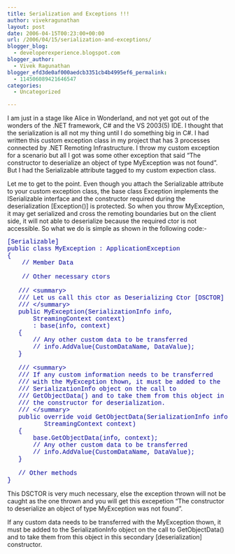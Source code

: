```yaml
---
title: Serialization and Exceptions !!!
author: vivekragunathan
layout: post
date: 2006-04-15T00:23:00+00:00
url: /2006/04/15/serialization-and-exceptions/
blogger_blog:
  - developerexperience.blogspot.com
blogger_author:
  - Vivek Ragunathan
blogger_efd3de0af000aedcb3351cb4b4995ef6_permalink:
  - 114506089421646547
categories:
  - Uncategorized

---
```

I am just in a stage like Alice in Wonderland, and not yet got out of the wonders of the .NET framework, C# and the VS 2003(5) IDE. I thought that the serialization is all not my thing until I do something big in C#. I had written this custom exception class in my project that has 3 processes connected by .NET Remoting Infrastructure. I throw my custom exception for a scenario but all I got was some other exception that said &#8220;The constructor to deserialize an object of type MyException was not found&#8221;. But I had the Serializable attribute tagged to my custom expection class.

Let me to get to the point. Even though you attach the Serializable attribute to your custom exception class, the base class Exception implements the ISerializable interface and the constructor required during the deserialization [Exception()] is protected. So when you throw MyException, it may get serialized and cross the remoting boundaries but on the client side, it will not able to deserialize because the required ctor is not accessible. So what we do is simple as shown in the following code:-

<pre><span style="font-family:Courier New;color:#000099;">[Serializable]<br />public class MyException : ApplicationException<br />{<br />    // Member Data<br /><br />    // Other necessary ctors<br /><br />   /// &lt;summary><br />   /// Let us call this ctor as Deserializing Ctor [DSCTOR]<br />   /// &lt;/summary><br />   public MyException(SerializationInfo info,<br />       StreamingContext context)<br />       : base(info, context)<br />   {<br />       // Any other custom data to be transferred<br />       // info.AddValue(CustomDataName, DataValue);<br />   }<br /><br />   /// &lt;summary><br />   /// If any custom information needs to be transferred<br />   /// with the MyException thown, it must be added to the<br />   /// SerializationInfo object on the call to<br />   /// GetObjectData() and to take them from this object in<br />   /// the constructor for deserialization.<br />   /// &lt;/summary><br />   public override void GetObjectData(SerializationInfo info,<br />          StreamingContext context)<br />   {<br />       base.GetObjectData(info, context);<br />       // Any other custom data to be transferred<br />       // info.AddValue(CustomDataName, DataValue);<br />   }<br /><br />   // Other methods<br />}</span></pre>

This DSCTOR is very much necessary, else the exception thrown will not be caught as the one thrown and you will get this excepetion &#8220;The constructor to deserialize an object of type MyException was not found&#8221;.

If any custom data needs to be transferred with the MyException thown, it must be added to the SerializationInfo object on the call to GetObjectData() and to take them from this object in this secondary [deserialization] constructor.